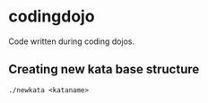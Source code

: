 codingdojo
==========

Code written during coding dojos.

## Creating new kata base structure

```
./newkata <kataname>
```

